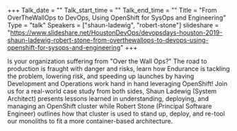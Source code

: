 +++
Talk_date = ""
Talk_start_time = ""
Talk_end_time = ""
Title = "From OverTheWallOps to DevOps, Using OpenShift for SysOps and Engineering"
Type = "talk"
Speakers = ["shaun-ladewig", "robert-stone"]
slideshare = "https://www.slideshare.net/HoustonDevOps/devopsdays-houston-2019-shaun-ladewig-robert-stone-from-overthewallops-to-devops-using-openshift-for-sysops-and-engineering"
+++

Is your organization suffering from "Over the Wall Ops?" The road to production is fraught with danger and risks, learn how Endurance is tackling the problem, lowering risk, and speeding up launches by having Development and Operations work hand in hand leveraging OpenShift! Join us for a real-world case study from both sides, Shaun Ladewig (System Architect) presents lessons learned in understanding, deploying, and managing an OpenShift cluster while Robert Stone (Principal Software Engineer) outlines how that cluster is used to stand up, deploy, and re-tool our monoliths to fit a more container-based architecture.
